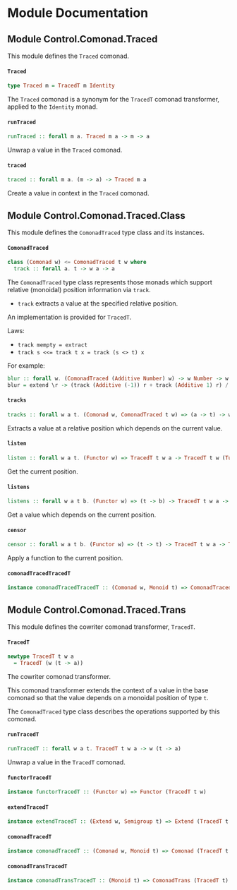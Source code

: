 # Module Documentation

## Module Control.Comonad.Traced


This module defines the `Traced` comonad.

#### `Traced`

``` purescript
type Traced m = TracedT m Identity
```

The `Traced` comonad is a synonym for the `TracedT` comonad transformer, applied
to the `Identity` monad.

#### `runTraced`

``` purescript
runTraced :: forall m a. Traced m a -> m -> a
```

Unwrap a value in the `Traced` comonad.

#### `traced`

``` purescript
traced :: forall m a. (m -> a) -> Traced m a
```

Create a value in context in the `Traced` comonad.


## Module Control.Comonad.Traced.Class


This module defines the `ComonadTraced` type class and its instances.

#### `ComonadTraced`

``` purescript
class (Comonad w) <= ComonadTraced t w where
  track :: forall a. t -> w a -> a
```

The `ComonadTraced` type class represents those monads which support relative (monoidal)
position information via `track`.

- `track` extracts a value at the specified relative position.

An implementation is provided for `TracedT`.

Laws:

- `track mempty = extract`
- `track s <<= track t x = track (s <> t) x`

For example:

```purescript
blur :: forall w. (ComonadTraced (Additive Number) w) -> w Number -> w Number
blur = extend \r -> (track (Additive (-1)) r + track (Additive 1) r) / 2
```

#### `tracks`

``` purescript
tracks :: forall w a t. (Comonad w, ComonadTraced t w) => (a -> t) -> w a -> a
```

Extracts a value at a relative position which depends on the current value.

#### `listen`

``` purescript
listen :: forall w a t. (Functor w) => TracedT t w a -> TracedT t w (Tuple a t)
```

Get the current position.

#### `listens`

``` purescript
listens :: forall w a t b. (Functor w) => (t -> b) -> TracedT t w a -> TracedT t w (Tuple a b)
```

Get a value which depends on the current position.

#### `censor`

``` purescript
censor :: forall w a t b. (Functor w) => (t -> t) -> TracedT t w a -> TracedT t w a
```

Apply a function to the current position.

#### `comonadTracedTracedT`

``` purescript
instance comonadTracedTracedT :: (Comonad w, Monoid t) => ComonadTraced t (TracedT t w)
```



## Module Control.Comonad.Traced.Trans


This module defines the cowriter comonad transformer, `TracedT`.

#### `TracedT`

``` purescript
newtype TracedT t w a
  = TracedT (w (t -> a))
```

The cowriter comonad transformer.

This comonad transformer extends the context of a value in the base comonad so that the value
depends on a monoidal position of type `t`.

The `ComonadTraced` type class describes the operations supported by this comonad.

#### `runTracedT`

``` purescript
runTracedT :: forall w a t. TracedT t w a -> w (t -> a)
```

Unwrap a value in the `TracedT` comonad.

#### `functorTracedT`

``` purescript
instance functorTracedT :: (Functor w) => Functor (TracedT t w)
```


#### `extendTracedT`

``` purescript
instance extendTracedT :: (Extend w, Semigroup t) => Extend (TracedT t w)
```


#### `comonadTracedT`

``` purescript
instance comonadTracedT :: (Comonad w, Monoid t) => Comonad (TracedT t w)
```


#### `comonadTransTracedT`

``` purescript
instance comonadTransTracedT :: (Monoid t) => ComonadTrans (TracedT t)
```




